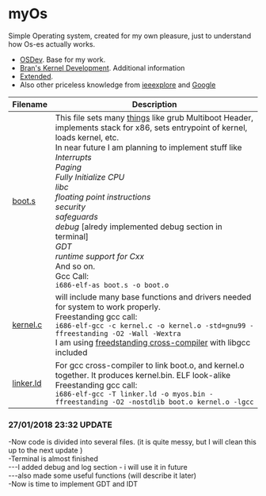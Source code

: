# myOs
Simple Operating system, created for my own pleasure, just to understand how Os-es actually works.

* [OSDev](http://wiki.osdev.org/Main_Page). Base for my work.
* [Bran's Kernel Development](http://www.osdever.net/bkerndev/index.php). Additional information
* [Extended](http://www.cs.vu.nl/~herbertb/misc/writingkernels.txt).
* Also other priceless knowledge from [ieeexplore](http://ieeexplore.ieee.org/Xplore/home.jsp?reload=true) and [Google](https://google.com)

|Filename    |Description                       |
|------------|----------------------------------|
|[boot.s](https://github.com/sebastianbakala/myOs/blob/master/boot.s)      |This file sets many [things](https://www.gnu.org/software/grub/manual/multiboot/html_node/boot_002eS.html) like grub Multiboot Header, implements stack for x86, sets entrypoint of kernel, loads kernel, etc.</br>In near future I am planning to implement stuff like</br> *Interrupts*</br> *Paging*</br> *Fully Initialize CPU*</br> *libc*</br> *floating point instructions*</br> *security*</br> *safeguards*</br> *debug* [alredy implemented debug section in terminal]</br> *GDT*</br> *runtime support for Cxx*</br>And so on.</br>Gcc Call:</br>`i686-elf-as boot.s -o boot.o`
|[kernel.c](https://github.com/sebastianbakala/myOs/blob/master/kernel.c)    |will include many base functions and drivers needed for system to work properly.</br>Freestanding gcc call:</br>`i686-elf-gcc -c kernel.c -o kernel.o -std=gnu99 -ffreestanding -O2 -Wall -Wextra`</br>I am using [freedstanding cross-compiler](https://github.com/lordmilko/i686-elf-tools) with libgcc included|
|[linker.ld](https://github.com/sebastianbakala/myOs/blob/master/linker.ld)   |For gcc cross-compiler to link boot.o, and kernel.o together. It produces kernel.bin. ELF look-alike</br>Freestanding gcc call:</br>`i686-elf-gcc -T linker.ld -o myos.bin -ffreestanding -O2 -nostdlib boot.o kernel.o -lgcc`|

### 27/01/2018 23:32 UPDATE
-Now code is divided into several files. (it is quite messy, but I will clean this up to the next update )</br>
-Terminal is almost finished</br>
  ---I added debug and log section - i will use it in future </br>
  ---also made some useful functions (will describe it later)</br>
-Now is time to implement GDT and IDT</br>

